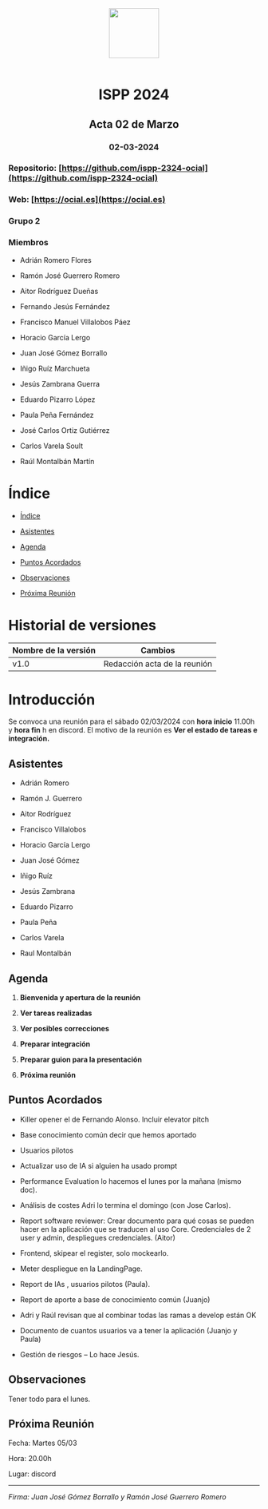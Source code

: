 <img style="display: block; margin: 0 auto" src="../../assets/Texto_Ocial.png" height="100"> 

<br> 

<h1 style="text-align: center;">ISPP 2024</h1> 

<h2 style="text-align: center;">Acta 02 de Marzo</h2> 

<h3 style="text-align: center;">02-03-2024</h3> 

 

### Repositorio: [https://github.com/ispp-2324-ocial](https://github.com/ispp-2324-ocial) 

 

### Web: [https://ocial.es](https://ocial.es) 

 

### Grupo 2 

 

### Miembros 

 

- Adrián Romero Flores 

- Ramón José Guerrero Romero 

- Aitor Rodríguez Dueñas 

- Fernando Jesús Fernández 

- Francisco Manuel Villalobos Páez 

- Horacio García Lergo 

- Juan José Gómez Borrallo 

- Iñigo Ruíz Marchueta 

- Jesús Zambrana Guerra 

- Eduardo Pizarro López 

- Paula Peña Fernández 

- José Carlos Ortiz Gutiérrez 

- Carlos Varela Soult 

- Raúl Montalbán Martín 

 

# Índice 

 

- [Índice](#índice) 

- [Asistentes](#Asistentes) 

- [Agenda](#Agenda) 

- [Puntos Acordados](#puntos-acordados) 

- [Observaciones](#Observaciones) 

- [Próxima Reunión](#próxima-reunión) 

 

# Historial de versiones 

| Nombre de la versión | Cambios | 
|-------------------------|-------------------------| 
| v1.0 | Redacción acta de la reunión| 

 

# Introducción 

 

Se convoca una reunión para el sábado 02/03/2024 con **hora inicio** 11.00h y **hora fin** h en discord. El motivo de la reunión es **Ver el estado de tareas e integración.** 

 

## Asistentes 

 

- Adrián Romero  

- Ramón J. Guerrero  

- Aitor Rodríguez  

- Francisco Villalobos  

- Horacio García Lergo  

- Juan José Gómez  

- Iñigo Ruíz  

- Jesús Zambrana  

- Eduardo Pizarro  

- Paula Peña  

- Carlos Varela  

- Raul Montalbán 

 

## Agenda  

 

1. **Bienvenida y apertura de la reunión**  

2. **Ver tareas realizadas**  

3. **Ver posibles correcciones**  

4. **Preparar integración** 

5. **Preparar guion para la presentación**  

6. **Próxima reunión**  

 

## Puntos Acordados  

- Killer opener el de Fernando Alonso. Incluir elevator pitch 

- Base conocimiento común decir que hemos aportado 

- Usuarios pilotos 

- Actualizar uso de IA si alguien ha usado prompt 

- Performance Evaluation lo hacemos el lunes por la mañana (mismo doc). 

- Análisis de costes Adri lo termina el domingo (con Jose Carlos). 

- Report software reviewer: Crear documento para qué cosas se pueden hacer en la aplicación que se traducen al uso Core. Credenciales de 2 user y admin, despliegues credenciales. (Aitor) 

- Frontend, skipear el register, solo mockearlo.  

- Meter despliegue en la LandingPage. 

- Report de IAs , usuarios pilotos (Paula). 

- Report de aporte a base de conocimiento común (Juanjo) 

- Adri y Raúl revisan que al combinar todas las ramas a develop están OK 

- Documento de cuantos usuarios va a tener la aplicación (Juanjo y Paula) 

- Gestión de riesgos – Lo hace Jesús. 

 

## Observaciones  

Tener todo para el lunes.

 

## Próxima Reunión  

Fecha: Martes 05/03	 

Hora:  20.00h 

Lugar:  discord 

---  

 

*Firma: Juan José Gómez Borrallo y Ramón José Guerrero Romero* 

 